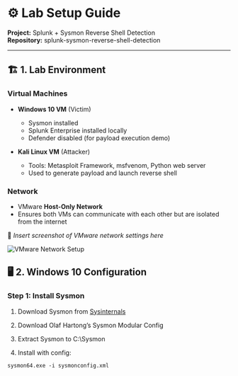 # ⚙️ Lab Setup Guide
**Project:** Splunk + Sysmon Reverse Shell Detection  
**Repository:** splunk-sysmon-reverse-shell-detection  

---

## 🏗️ 1. Lab Environment

### Virtual Machines
- **Windows 10 VM** (Victim)  
  - Sysmon installed  
  - Splunk Enterprise installed locally  
  - Defender disabled (for payload execution demo)  

- **Kali Linux VM** (Attacker)  
  - Tools: Metasploit Framework, msfvenom, Python web server  
  - Used to generate payload and launch reverse shell  

### Network
- VMware **Host-Only Network**  
- Ensures both VMs can communicate with each other but are isolated from the internet  

📸 *Insert screenshot of VMware network settings here*  

![VMware Network Setup](screenshots/vmware_network.png)

## 🖥️ 2. Windows 10 Configuration
### Step 1: Install Sysmon
1. Download Sysmon from [Sysinternals](https://chatgpt.com/g/g-p-68b957ff59d4819196105b82e2f4936f-mydfir-soc/c/68b95907-ca78-832d-bd74-96ccea5d3c8f#:~:text=Download%20Sysmon%20from-,Sysinternals,-Download%20Olaf%20Hartong%E2%80%99s)

2. Download Olaf Hartong’s Sysmon Modular Config
3. Extract Sysmon to C:\Sysmon
4. Install with config:
```ps
sysmon64.exe -i sysmonconfig.xml
```

